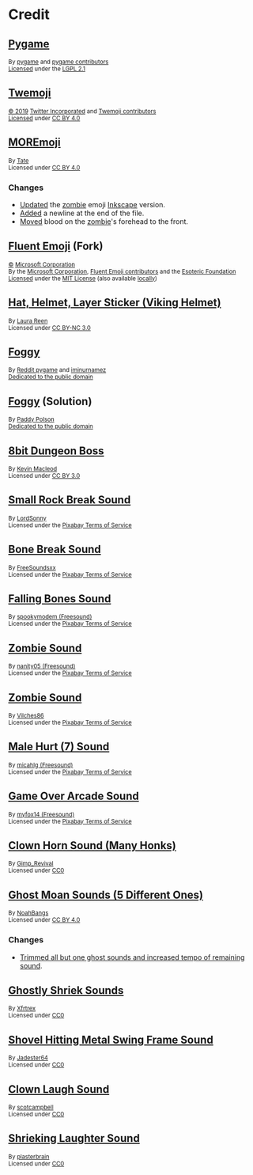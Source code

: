 # Credit

## [Pygame][pygame]

<sup>By [pygame][pygame-author] and [pygame contributors][pygame-contributors]</sup>\
<sup>[Licensed][pygame-license-statement] under the [LGPL 2.1][pygame-license]</sup>

## [Twemoji][twemoji]

<sup>[&copy; 2019][twemoji-copyright] [Twitter Incorporated][twemoji-author] and [Twemoji contributors][twemoji-contributors]</sup>\
<sup>[Licensed][twemoji-license-statement] under [CC BY 4.0][twemoji-license]</sup>

## [MOREmoji][moremoji]

<sup>By [Tate][moremoji-author]</sup>\
<sup>Licensed under [CC BY 4.0][cc-by-4.0-license]</sup>

### Changes

- [Updated](https://github.com/esotericfoundation/pycrypts/commit/1921a397afc41106a342057bfb569d71ad9887aa) the [zombie][moremoji-zombie] emoji [Inkscape][inkscape] version.
- [Added](https://github.com/esotericfoundation/pycrypts/commit/124e421ec67e9f5aac763ea1728e1239dea6dc72) a newline at the end of the file.
- [Moved](https://github.com/esotericfoundation/pycrypts/commit/b478a2ba77a4454696a1ace5aa244930ef887de1) blood on the [zombie][moremoji-zombie]'s forehead to the front.

## [Fluent Emoji][fluent-emoji] (Fork)

<sup>[&copy;][fluent-emoji-copyright] [Microsoft Corporation][fluent-emoji-author]</sup>\
<sup>By the [Microsoft Corporation][fluent-emoji-author], [Fluent Emoji contributors][fluent-emoji-contributors] and the [Esoteric Foundation][fluent-emoji-fork-author]</sup>\
<sup>[Licensed][fluent-emoji-license-statement] under the [MIT License][fluent-emoji-license] (also available [locally][mit-license])</sup>

## [Hat, Helmet, Layer Sticker (Viking Helmet)][viking-helmet]

<sup>By [Laura Reen][viking-helmet-author]</sup>\
<sup>Licensed under [CC BY-NC 3.0][viking-helmet-license]</sup>

## [Foggy][foggy]

<sup>By [Reddit pygame][foggy-author] and [iminurnamez][foggy-creator]</sup>\
<sup>[Dedicated to the public domain][foggy-license]</sup>

## [Foggy][foggy-fork] (Solution)

<sup>By [Paddy Polson][foggy-fork-author]</sup>\
<sup>[Dedicated to the public domain][foggy-fork-license]</sup>

## [8bit Dungeon Boss][8-bit-dungeon-boss]

<sup>By [Kevin Macleod][8-bit-dungeon-boss-author]</sup>\
<sup>Licensed under [CC BY 3.0][8-bit-dungeon-boss-license]</sup>

## [Small Rock Break Sound][small-rock-break]

<sup>By [LordSonny][small-rock-break-author]</sup>\
<sup>Licensed under the [Pixabay Terms of Service][small-rock-break-license]</sup>

## [Bone Break Sound][bone-break-sound]

<sup>By [FreeSoundsxx][bone-break-sound-author]</sup>\
<sup>Licensed under the [Pixabay Terms of Service][bone-break-sound-license]</sup>

## [Falling Bones Sound][falling-bones-sound]

<sup>By [spookymodem (Freesound)][falling-bones-sound-author]</sup>\
<sup>Licensed under the [Pixabay Terms of Service][falling-bones-sound-license]</sup>

## [Zombie Sound][zombie-sound]

<sup>By [nanity05 (Freesound)][zombie-sound-author]</sup>\
<sup>Licensed under the [Pixabay Terms of Service][zombie-sound-license]</sup>

## [Zombie Sound][zombie-death-sound]

<sup>By [Vilches86][zombie-death-sound-author]</sup>\
<sup>Licensed under the [Pixabay Terms of Service][zombie-death-sound-license]</sup>

## [Male Hurt (7) Sound][male-hurt-sound]

<sup>By [micahlg (Freesound)][male-hurt-sound-author]</sup>\
<sup>Licensed under the [Pixabay Terms of Service][male-hurt-sound-license]</sup>

## [Game Over Arcade Sound][game-over-arcade-sound]

<sup>By [myfox14 (Freesound)][game-over-arcade-sound-author]</sup>\
<sup>Licensed under the [Pixabay Terms of Service][game-over-arcade-sound-license]</sup>

## [Clown Horn Sound (Many Honks)][clown-horn-many-honks]

<sup>By [Gimp_Revival][clown-horn-many-honks-author]</sup>\
<sup>Licensed under [CC0][clown-horn-many-honks-license]</sup>

## [Ghost Moan Sounds (5 Different Ones)][ghost-moans-sound]

<sup>By [NoahBangs][ghost-moans-sound-author]</sup>\
<sup>Licensed under [CC BY 4.0][cc-by-4.0-license]</sup>

### Changes

- [Trimmed all but one ghost sounds and increased tempo of remaining sound](https://github.com/esotericfoundation/pycrypts/commit/f8b60c15f92bd24f39a638d2960550b2ee22b14d).

## [Ghostly Shriek Sounds][ghostly-shriek-sounds]

<sup>By [Xfrtrex][ghostly-shriek-sounds-author]</sup>\
<sup>Licensed under [CC0][ghostly-shriek-sounds-license]</sup>

## [Shovel Hitting Metal Swing Frame Sound][shovel-hitting-metal-swing-frame-sound]

<sup>By [Jadester64][shovel-hitting-metal-swing-frame-sound-author]</sup>\
<sup>Licensed under [CC0][shovel-hitting-metal-swing-frame-sound-license]</sup>

## [Clown Laugh Sound][clown-laugh-sound]

<sup>By [scotcampbell][clown-laugh-sound-author]</sup>\
<sup>Licensed under [CC0][clown-laugh-sound-license]</sup>

## [Shrieking Laughter Sound][shrieking-laughter-sound]

<sup>By [plasterbrain][shrieking-laughter-sound-author]</sup>\
<sup>Licensed under [CC0][shrieking-laughter-sound-license]</sup>

<!-- Link aliases -->

[pygame]: https://www.pygame.org/
[pygame-author]: https://github.com/pygame/
[pygame-contributors]: https://github.com/pygame/pygame/graphs/contributors
[pygame-license-statement]: https://github.com/pygame/pygame/blob/2.6.1/README.rst?plain=1#L230
[pygame-license]: https://github.com/pygame/pygame/blob/2.6.1/docs/LGPL.txt

[inkscape]: https://inkscape.org/

[twemoji]: https://github.com/twitter/twemoji/tree/d94f4cf793e6d5ca592aa00f58a88f6a4229ad43
[twemoji-copyright]: https://github.com/twitter/twemoji/blob/d94f4cf793e6d5ca592aa00f58a88f6a4229ad43/README.md?plain=1#L262
[twemoji-author]: https://github.com/twitter
[twemoji-contributors]: https://github.com/twitter/twemoji/graphs/contributors
[twemoji-license-statement]: https://github.com/twitter/twemoji/blob/d94f4cf793e6d5ca592aa00f58a88f6a4229ad43/README.md?plain=1#L266
[twemoji-license]: https://github.com/twitter/twemoji/blob/d94f4cf793e6d5ca592aa00f58a88f6a4229ad43/LICENSE-GRAPHICS

[moremoji]: https://moremoji.allezsoyez.com/
[moremoji-author]: https://allezsoyez.com

[moremoji-zombie]: ../pycrypts/assets/images/entities/living/monsters/zombie.svg

[fluent-emoji]: https://github.com/esotericfoundation/fluentui-emoji/tree/11cd274b2f705419ded6d133f94b04bbada1fa02
[fluent-emoji-copyright]: https://github.com/esotericfoundation/fluentui-emoji/blob/11cd274b2f705419ded6d133f94b04bbada1fa02/LICENSE#L3
[fluent-emoji-author]: https://github.com/microsoft
[fluent-emoji-contributors]: https://github.com/esotericfoundation/fluentui-emoji/graphs/contributors
[fluent-emoji-fork-author]: https://esoteric.foundation
[fluent-emoji-license-statement]: https://github.com/esotericfoundation/fluentui-emoji/tree/11cd274b2f705419ded6d133f94b04bbada1fa02?tab=License-1-ov-file
[fluent-emoji-license]: https://github.com/esotericfoundation/fluentui-emoji/blob/11cd274b2f705419ded6d133f94b04bbada1fa02/LICENSE

[viking-helmet]: https://www.iconfinder.com/icons/2875625/hat_helmet_layer_photo_viking_icon
[viking-helmet-license]: https://creativecommons.org/licenses/by-nc/3.0/
[viking-helmet-author]: http://laurareen.com/

[foggy]: https://github.com/reddit-pygame/Foggy/tree/e9868e9fcaebd665d25c2d8a32f676d3cc363f0e
[foggy-author]: https://github.com/reddit-pygame
[foggy-creator]: https://github.com/iminurnamez
[foggy-license]: https://github.com/reddit-pygame/Foggy/blob/e9868e9fcaebd665d25c2d8a32f676d3cc363f0e/attribution.txt#L26

[foggy-fork]: https://github.com/paddypolson/Foggy/tree/10b27bff350db929b2f6850ad1edb9a2dab0e2fa
[foggy-fork-author]: https://github.com/paddypolson
[foggy-fork-license]: https://github.com/paddypolson/Foggy/blob/10b27bff350db929b2f6850ad1edb9a2dab0e2fa/attribution.txt#L26

[8-bit-dungeon-boss]: https://incompetech.com/music/royalty-free/index.html?isrc=USUAN1200067&Search=Search
[8-bit-dungeon-boss-author]: https://www.kevinmacleod.co.uk/
[8-bit-dungeon-boss-license]: https://creativecommons.org/licenses/by/3.0/

[small-rock-break]: https://pixabay.com/sound-effects/small-rock-break-194553/?utm_source=link-attribution&utm_medium=referral&utm_campaign=music&utm_content=194553
[small-rock-break-author]: https://pixabay.com/users/lordsonny-38439655/?utm_source=link-attribution&utm_medium=referral&utm_campaign=music&utm_content=194553
[small-rock-break-license]: https://pixabay.com/service/terms/?utm_source=link-attribution&utm_medium=referral&utm_campaign=music&utm_content=194553

[bone-break-sound]: https://pixabay.com/sound-effects/bone-break-sound-269658/?utm_source=link-attribution&utm_medium=referral&utm_campaign=music&utm_content=269658
[bone-break-sound-author]: https://pixabay.com/users/freesoundsxx-47251115/?utm_source=link-attribution&utm_medium=referral&utm_campaign=music&utm_content=269658
[bone-break-sound-license]: https://pixabay.com/service/terms/?utm_source=link-attribution&utm_medium=referral&utm_campaign=music&utm_content=269658

[falling-bones-sound]: https://pixabay.com/sound-effects/falling-bones-87568/?utm_source=link-attribution&utm_medium=referral&utm_campaign=music&utm_content=87568
[falling-bones-sound-author]: https://pixabay.com/users/freesound_community-46691455/?utm_source=link-attribution&utm_medium=referral&utm_campaign=music&utm_content=87568
[falling-bones-sound-license]: https://pixabay.com/service/terms/?utm_source=link-attribution&utm_medium=referral&utm_campaign=music&utm_content=87568

[zombie-sound]: https://pixabay.com/sound-effects/zombie-6851/?utm_source=link-attribution&utm_medium=referral&utm_campaign=music&utm_content=6851
[zombie-sound-author]: https://pixabay.com/users/freesound_community-46691455/?utm_source=link-attribution&utm_medium=referral&utm_campaign=music&utm_content=6851
[zombie-sound-license]: https://pixabay.com/service/terms/?utm_source=link-attribution&utm_medium=referral&utm_campaign=music&utm_content=6851

[zombie-death-sound]: https://pixabay.com/sound-effects/zombie-15965/?utm_source=link-attribution&utm_medium=referral&utm_campaign=music&utm_content=15965
[zombie-death-sound-author]: https://pixabay.com/users/vilches86-12269887/?utm_source=link-attribution&utm_medium=referral&utm_campaign=music&utm_content=15965
[zombie-death-sound-license]: https://pixabay.com/service/terms/?utm_source=link-attribution&utm_medium=referral&utm_campaign=music&utm_content=15965

[male-hurt-sound]: https://pixabay.com/sound-effects/male-hurt7-48124/?utm_source=link-attribution&utm_medium=referral&utm_campaign=music&utm_content=48124
[male-hurt-sound-author]: https://pixabay.com/users/freesound_community-46691455/?utm_source=link-attribution&utm_medium=referral&utm_campaign=music&utm_content=48124
[male-hurt-sound-license]: https://pixabay.com/service/terms/?utm_source=link-attribution&utm_medium=referral&utm_campaign=music&utm_content=48124

[game-over-arcade-sound]: https://pixabay.com/sound-effects/game-over-arcade-6435/?utm_source=link-attribution&utm_medium=referral&utm_campaign=music&utm_content=6435
[game-over-arcade-sound-author]: https://pixabay.com/users/freesound_community-46691455/?utm_source=link-attribution&utm_medium=referral&utm_campaign=music&utm_content=6435
[game-over-arcade-sound-license]: https://pixabay.com/service/terms/?utm_source=link-attribution&utm_medium=referral&utm_campaign=music&utm_content=6435

[clown-horn-many-honks]: https://freesound.org/people/Gimp_Revival/sounds/588591/
[clown-horn-many-honks-author]: https://www.youtube.com/@GimpRevival/videos
[clown-horn-many-honks-license]: https://creativecommons.org/publicdomain/zero/1.0/

[ghost-moans-sound]: https://freesound.org/people/NoahBangs/sounds/587941/
[ghost-moans-sound-author]: https://freesound.org/people/NoahBangs/

[ghostly-shriek-sounds]: https://freesound.org/people/Xfrtrex/sounds/772770/
[ghostly-shriek-sounds-author]: https://freesound.org/people/Xfrtrex/
[ghostly-shriek-sounds-license]: https://creativecommons.org/publicdomain/zero/1.0/

[shovel-hitting-metal-swing-frame-sound]: https://freesound.org/people/Jadester64/sounds/370738/
[shovel-hitting-metal-swing-frame-sound-author]: https://freesound.org/people/Jadester64/#packs
[shovel-hitting-metal-swing-frame-sound-license]: https://creativecommons.org/publicdomain/zero/1.0/

[clown-laugh-sound]: https://freesound.org/people/scotcampbell/sounds/263708/
[clown-laugh-sound-author]: https://freesound.org/people/scotcampbell/
[clown-laugh-sound-license]: https://creativecommons.org/publicdomain/zero/1.0/

[shrieking-laughter-sound]: https://freesound.org/people/plasterbrain/sounds/243022/
[shrieking-laughter-sound-author]: https://freesound.org/people/plasterbrain/
[shrieking-laughter-sound-license]: https://creativecommons.org/publicdomain/zero/1.0/

<!-- Generic licenses -->

<!-- Local -->

[mit-license]: ./assets/text/licenses/LICENSE-MIT

<!-- Remote -->

[cc-by-4.0-license]: https://creativecommons.org/licenses/by/4.0/
